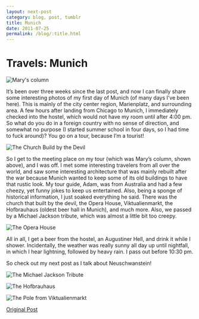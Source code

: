 ```yaml
---
layout: next-post
category: blog, post, tumblr
title: Munich
date: 2011-07-25
permalink: /blog/:title.html
---
```


# Travels: Munich

![Mary's column](http://68.media.tumblr.com/tumblr_loxee68xCI1qz81kho1_1280.jpg)

It’s been over three weeks since the last post, and now I can finally share some interesting photos of my first day of Munich (of many days I’ve been here). This is mainly of the city center region, Marienplatz, and surrounding area. A few hours after landing from Chicago to Munich, I immediately checked into the hostel, which would not have my room until after 4:00 pm. So what do you do in a foreign country with no sense of direction, and somewhat no purpose (I started summer school in four days, so I had time to fuck around)? You go on a tour, because I’m a tourist!

![The Church Build by the Devil](http://68.media.tumblr.com/tumblr_loxee68xCI1qz81kho2_1280.jpg)

So I get to the meeting place on my tour (which was Mary’s column, shown above), and I was off. I met some interesting travelers from all over the world, and saw some interesting architecture that was mainly rebuilt after the war because Munich wanted to keep some of its old buildings to have that rustic look. My tour guide, Adam, was from Australia and had a few cheezy, yet funny jokes to keep us entertained. Also, being a sponge of historical information, I just soaked everything he said. There was the church that built by the devil, the Opera House, Viktualienmarkt, the Hofbrauhaus (oldest beer hall in Munich), and much more. Also, we passed by a Michael Jackson tribute, which was almost a little bit too creepy.

![The Opera House](http://68.media.tumblr.com/tumblr_loxee68xCI1qz81kho3_1280.jpg)

All in all, I get a beer from the hostel, an Augustiner Hell, and drink it while I shower. Incidentally, the weather was really sunny all day up until nightfall, in which I hear lightning, followed by heavy rain. I pass out before 10:30 pm.

So check out my next post as I talk about Neuschwanstein!

![The Michael Jackson Tribute](http://68.media.tumblr.com/tumblr_loxee68xCI1qz81kho4_1280.jpg)

![The Hofbrauhaus](http://68.media.tumblr.com/tumblr_loxee68xCI1qz81kho5_1280.jpg)

![The Pole from Viktualienmarkt](http://68.media.tumblr.com/tumblr_loxee68xCI1qz81kho6_1280.jpg)

[Original Post](http://jermspeaks.com/post/8075406452/its-been-over-three-weeks-since-the-last-post)
